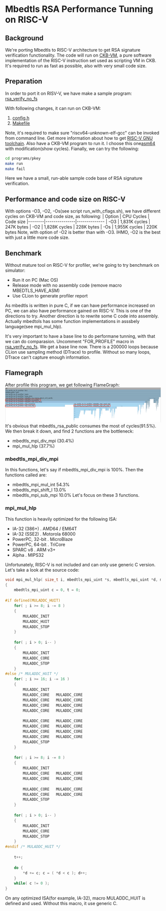 # Mbedtls RSA Performance Tunning on RISC-V

## Background
We're porting Mbedtls to RISC-V architecture to get RSA signature verification functionality.
The code will run on [CKB-VM](https://github.com/nervosnetwork/ckb-vm), 
a pure software implementation of the RISC-V instruction set used as scripting VM in CKB. 
It's required to run as fast as possible, also with very small code size.

## Preparation
In order to port it on RISV-V, we have make a sample program:
[rsa_verify_no_fs](https://github.com/XuJiandong/mbedtls/blob/iterator-1/programs/pkey/rsa_verify_no_fs.c)

With following changes, it can run on CKB-VM:
1. [config.h](https://github.com/XuJiandong/mbedtls/blob/iterator-1/include/mbedtls/config.h)
2. [Makefile](https://github.com/XuJiandong/mbedtls/blob/iterator-1/programs/pkey/Makefile)

Note, it's required to make sure "riscv64-unknown-elf-gcc" can be invoked from command line.
Get more information about how to get [RISC-V GNU toolchain](https://github.com/nervosnetwork/ckb-riscv-gnu-toolchain). Also have a CKB-VM program to run it. I choose this one[asm64](https://github.com/nervosnetwork/ckb-vm-test-suite/blob/master/binary/src/asm64.rs) with modification(show cycles).
Fianally, we can try the following:
```bash
cd programs/pkey
make run
make fail
```
Here we have a small, run-able sample code base of RSA signature verification. 

## Performance and code size on RISC-V
With options -O3, -O2, -Os(see script run_with_cflags.sh), we have different cycles on CKB-VM and code size, as following:
| Option | CPU Cycles    | Code size
|--------|---------------|--------------
| -O3    | 1,831K cycles | 247K bytes
| -O2    | 1,828K cycles | 228K bytes
| -Os    | 1,955K cycles | 220K bytes
Note, with option of -O2 is better than with -O3. 
IHMO, -O2 is the best with just a little more code size.

## Benchmark
Without mature tool on RISC-V for profiler, we're going to try benchmark on simulator:
- Run it on PC (Mac OS)
- Release mode with no assembly code (remove macro MBEDTLS_HAVE_ASM)
- Use CLion to generate profiler report

As mbedtls is written in pure C, if we can have performance increased on PC, we can also have performance gained on RISC-V. This is one of the directions to try. Another direction is to rewrite some C code into assembly. Actually mbedtols has some function implementations in asssbely language(see mpi_mul_hlp).

It's very important to have a base line to do performane tunning, with that we can do comparasion. Uncomment "FOR_PROFILE" macro  in [rsa_verify_no_fs](https://github.com/XuJiandong/mbedtls/blob/iterator-1/programs/pkey/rsa_verify_no_fs.c).
We get a base line now. There is a 200000 loops because CLion use sampling method (DTrace) to profile. Without so many loops, DTrace can't capture enough information.

## Flamegraph
After profile this program, we get following FlameGraph:
![image](./images/clion_profiler.png)
It's obvious that mbedtls_rsa_public consumes the most of cycles(91.5%). We then break it down, and find 2 functions are the bottleneck:
- mbedtls_mpi_div_mpi (30.4%)
- mpi_mul_hlp (37.7%)

### mbedtls_mpi_div_mpi
In this functions, let's say if mbedtls_mpi_div_mpi is 100%. Then the functions called are:
* mbedtls_mpi_mul_int 54.3%
* mbedtls_mpi_shift_l 13.0%
* mbedtls_mpi_sub_mpi 10.0%
Let's focus on these 3 functions.

### mpi_mul_hlp
This function is heavily optimized for the following ISA:
 * IA-32 (386+)         . AMD64 / EM64T
 * IA-32 (SSE2)         . Motorola 68000
 * PowerPC, 32-bit      . MicroBlaze
 * PowerPC, 64-bit      . TriCore
 * SPARC v8             . ARM v3+
 * Alpha                . MIPS32

Unfortunately, RISC-V is not included and can only use generic C version. Let's take a look at the source code:
```C++
void mpi_mul_hlp( size_t i, mbedtls_mpi_uint *s, mbedtls_mpi_uint *d, mbedtls_mpi_uint b )
{
    mbedtls_mpi_uint c = 0, t = 0;

#if defined(MULADDC_HUIT)
    for( ; i >= 8; i -= 8 )
    {
        MULADDC_INIT
        MULADDC_HUIT
        MULADDC_STOP
    }

    for( ; i > 0; i-- )
    {
        MULADDC_INIT
        MULADDC_CORE
        MULADDC_STOP
    }
#else /* MULADDC_HUIT */
    for( ; i >= 16; i -= 16 )
    {
        MULADDC_INIT
        MULADDC_CORE   MULADDC_CORE
        MULADDC_CORE   MULADDC_CORE
        MULADDC_CORE   MULADDC_CORE
        MULADDC_CORE   MULADDC_CORE

        MULADDC_CORE   MULADDC_CORE
        MULADDC_CORE   MULADDC_CORE
        MULADDC_CORE   MULADDC_CORE
        MULADDC_CORE   MULADDC_CORE
        MULADDC_STOP
    }

    for( ; i >= 8; i -= 8 )
    {
        MULADDC_INIT
        MULADDC_CORE   MULADDC_CORE
        MULADDC_CORE   MULADDC_CORE

        MULADDC_CORE   MULADDC_CORE
        MULADDC_CORE   MULADDC_CORE
        MULADDC_STOP
    }

    for( ; i > 0; i-- )
    {
        MULADDC_INIT
        MULADDC_CORE
        MULADDC_STOP
    }
#endif /* MULADDC_HUIT */

    t++;

    do {
        *d += c; c = ( *d < c ); d++;
    }
    while( c != 0 );
}
```
On any optimized ISA(for example, IA-32), macro MULADDC_HUIT is defined and used. Without this macro, it use generic C.

